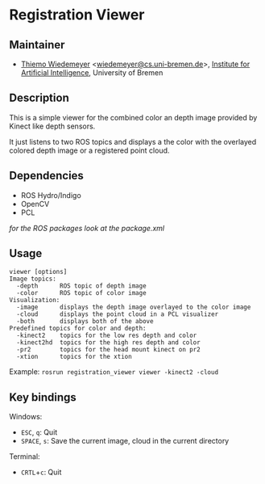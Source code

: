 # Registration Viewer

## Maintainer

- [Thiemo Wiedemeyer](https://ai.uni-bremen.de/team/thiemo_wiedemeyer) <<wiedemeyer@cs.uni-bremen.de>>, [Institute for Artificial Intelligence](http://ai.uni-bremen.de/), University of Bremen

## Description

This is a simple viewer for the combined color an depth image provided by Kinect like depth sensors.

It just listens to two ROS topics and displays a the color with the overlayed colored depth image or a registered point cloud.

## Dependencies

- ROS Hydro/Indigo
- OpenCV
- PCL

*for the ROS packages look at the package.xml*

## Usage

```
viewer [options]
Image topics:
  -depth      ROS topic of depth image
  -color      ROS topic of color image
Visualization:
  -image      displays the depth image overlayed to the color image
  -cloud      displays the point cloud in a PCL visualizer
  -both       displays both of the above
Predefined topics for color and depth:
  -kinect2    topics for the low res depth and color
  -kinect2hd  topics for the high res depth and color
  -pr2        topics for the head mount kinect on pr2
  -xtion      topics for the xtion
```

Example: `rosrun registration_viewer viewer -kinect2 -cloud`

## Key bindings

Windows:
- `ESC`, `q`: Quit
- `SPACE`, `s`: Save the current image, cloud in the current directory

Terminal:
- `CRTL`+`c`: Quit
